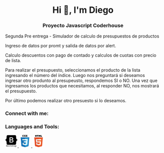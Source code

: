 <h1 align="center">Hi 👋, I'm Diego</h1>
<h3 align="center">Proyecto Javascript Coderhouse</h3>
<p align="left">Segunda Pre entrega - Simulador de calculo de presupuestos de productos</p>
<p align="left">Ingreso de datos por promt y salida de datos por alert.</p>

<p align="left"> Calculo descuentos con pago de contado y calculos de cuotas con precio de lista.</p>

<p align="left">Para realizar el presupuesto, seleccionamos el producto de la lista ingresando el número del índice. Luego nos preguntará si deseamos ingresar otro produnto al presupeusto, respondemos SI o NO. Una vez que ingresamos los productos que necesitamos, al responder NO, nos mostrará el presupuesto.</p>
<p align="left">Por último podemos realizar otro presuesto si lo deseamos.</p>

<h3 align="left">Connect with me:</h3>
<p align="left">
</p>

<h3 align="left">Languages and Tools:</h3>
<p align="left"> <a href="https://getbootstrap.com" target="_blank" rel="noreferrer"> <img src="https://raw.githubusercontent.com/devicons/devicon/master/icons/bootstrap/bootstrap-plain-wordmark.svg" alt="bootstrap" width="40" height="40"/> </a> <a href="https://www.w3schools.com/css/" target="_blank" rel="noreferrer"> <img src="https://raw.githubusercontent.com/devicons/devicon/master/icons/css3/css3-original-wordmark.svg" alt="css3" width="40" height="40"/> </a> <a href="https://www.w3.org/html/" target="_blank" rel="noreferrer"> <img src="https://raw.githubusercontent.com/devicons/devicon/master/icons/html5/html5-original-wordmark.svg" alt="html5" width="40" height="40"/> </a> </p>